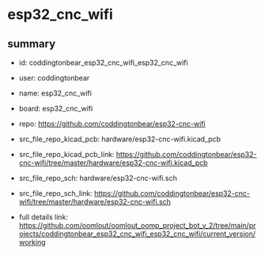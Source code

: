 # esp32_cnc_wifi
 
## summary 
* id: coddingtonbear_esp32_cnc_wifi_esp32_cnc_wifi
* user: coddingtonbear
* name: esp32_cnc_wifi
* board: esp32_cnc_wifi
* repo: https://github.com/coddingtonbear/esp32-cnc-wifi
* src_file_repo_kicad_pcb: hardware/esp32-cnc-wifi.kicad_pcb
* src_file_repo_kicad_pcb_link: https://github.com/coddingtonbear/esp32-cnc-wifi/tree/master/hardware/esp32-cnc-wifi.kicad_pcb


* src_file_repo_sch: hardware/esp32-cnc-wifi.sch
* src_file_repo_sch_link: https://github.com/coddingtonbear/esp32-cnc-wifi/tree/master/hardware/esp32-cnc-wifi.sch
* full details link: https://github.com/oomlout/oomlout_oomp_project_bot_v_2/tree/main/projects/coddingtonbear_esp32_cnc_wifi_esp32_cnc_wifi/current_version/working  







